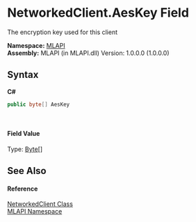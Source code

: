 # NetworkedClient.AesKey Field
 

The encryption key used for this client

**Namespace:**&nbsp;<a href="N_MLAPI">MLAPI</a><br />**Assembly:**&nbsp;MLAPI (in MLAPI.dll) Version: 1.0.0.0 (1.0.0.0)

## Syntax

**C#**<br />
``` C#
public byte[] AesKey
```

<br />

#### Field Value
Type: <a href="http://msdn2.microsoft.com/en-us/library/yyb1w04y" target="_blank">Byte</a>[]

## See Also


#### Reference
<a href="T_MLAPI_NetworkedClient">NetworkedClient Class</a><br /><a href="N_MLAPI">MLAPI Namespace</a><br />